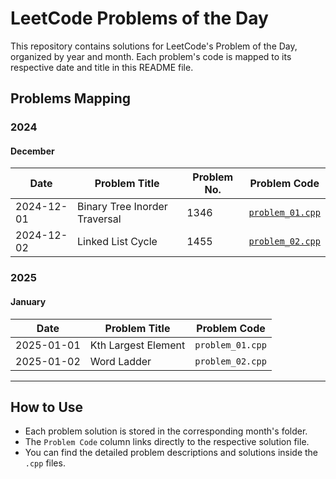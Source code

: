 # LeetCode Problems of the Day

This repository contains solutions for LeetCode's Problem of the Day, organized by year and month. Each problem's code is mapped to its respective date and title in this README file.

## Problems Mapping

### 2024
#### December
| Date       | Problem Title            | Problem No. | Problem Code   |
|------------|--------------------------|-------------|----------------|
| 2024-12-01 | Binary Tree Inorder Traversal | 1346 |[`problem_01.cpp`](2024/December/problem_01.cpp) |
| 2024-12-02 | Linked List Cycle        | 1455 |[`problem_02.cpp`](2024/December/problem_02.cpp) |

### 2025
#### January
| Date       | Problem Title            | Problem Code   |
|------------|--------------------------|----------------|
| 2025-01-01 | Kth Largest Element     | `problem_01.cpp` |
| 2025-01-02 | Word Ladder             | `problem_02.cpp` |

---

## How to Use
- Each problem solution is stored in the corresponding month's folder.
- The `Problem Code` column links directly to the respective solution file.
- You can find the detailed problem descriptions and solutions inside the `.cpp` files.